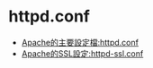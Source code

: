 # httpd.conf

- [Apache的主要設定檔:httpd.conf](https://ithelp.ithome.com.tw/articles/10225101)
- [Apache的SSL設定:httpd-ssl.conf](https://ithelp.ithome.com.tw/articles/10225477)

